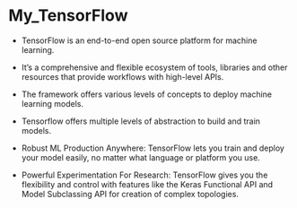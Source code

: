# My_TensorFlow

- TensorFlow is an end-to-end open source platform for machine learning. 

- It’s a comprehensive and flexible ecosystem of tools, libraries and other resources that provide workflows with high-level APIs. 

- The framework offers various levels of concepts to deploy machine learning models.

- Tensorflow offers multiple levels of abstraction to build and train models. 

- Robust ML Production Anywhere: TensorFlow lets you train and deploy your model easily, no matter what language or platform you use. 

- Powerful Experimentation For Research: TensorFlow gives you the flexibility and control with features like the Keras Functional API and Model Subclassing API for creation of complex topologies.
